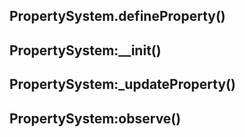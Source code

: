 ## PropertySystem.defineProperty()

## PropertySystem:__init()

## PropertySystem:_updateProperty()

## PropertySystem:observe()

